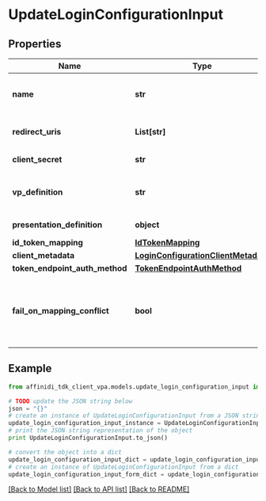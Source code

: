 # UpdateLoginConfigurationInput

## Properties

| Name                           | Type                                                                        | Description                                                                 | Notes      |
| ------------------------------ | --------------------------------------------------------------------------- | --------------------------------------------------------------------------- | ---------- |
| **name**                       | **str**                                                                     | User defined login configuration name                                       | [optional] |
| **redirect_uris**              | **List[str]**                                                               | OAuth 2.0 Redirect URIs                                                     | [optional] |
| **client_secret**              | **str**                                                                     | OAuth2 client secret                                                        | [optional] |
| **vp_definition**              | **str**                                                                     | VP definition in JSON stringify format                                      | [optional] |
| **presentation_definition**    | **object**                                                                  | Presentation Definition                                                     | [optional] |
| **id_token_mapping**           | [**IdTokenMapping**](IdTokenMapping.md)                                     |                                                                             | [optional] |
| **client_metadata**            | [**LoginConfigurationClientMetadata**](LoginConfigurationClientMetadata.md) |                                                                             | [optional] |
| **token_endpoint_auth_method** | [**TokenEndpointAuthMethod**](TokenEndpointAuthMethod.md)                   |                                                                             | [optional] |
| **fail_on_mapping_conflict**   | **bool**                                                                    | Interrupts login process if duplications of data fields names will be found | [optional] |

## Example

```python
from affinidi_tdk_client_vpa.models.update_login_configuration_input import UpdateLoginConfigurationInput

# TODO update the JSON string below
json = "{}"
# create an instance of UpdateLoginConfigurationInput from a JSON string
update_login_configuration_input_instance = UpdateLoginConfigurationInput.from_json(json)
# print the JSON string representation of the object
print UpdateLoginConfigurationInput.to_json()

# convert the object into a dict
update_login_configuration_input_dict = update_login_configuration_input_instance.to_dict()
# create an instance of UpdateLoginConfigurationInput from a dict
update_login_configuration_input_form_dict = update_login_configuration_input.from_dict(update_login_configuration_input_dict)
```

[[Back to Model list]](../README.md#documentation-for-models) [[Back to API list]](../README.md#documentation-for-api-endpoints) [[Back to README]](../README.md)
